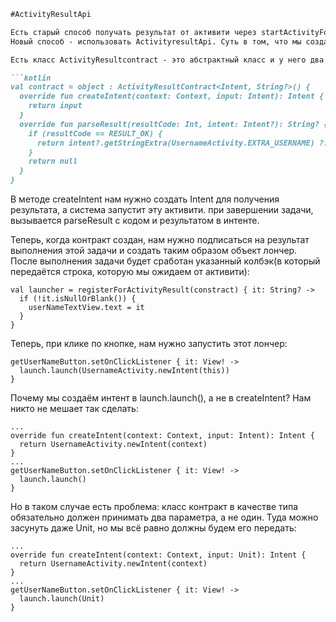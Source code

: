 ```markdown
#ActivityResultApi

Есть старый способ получать результат от активити через startActivityForResult(), который помечен как deprecated. 
Новый способ - использовать ActivityresultApi. Суть в том, что мы создаём контракт, в котором описываем, какой результат мы хотим получить от запускаемой активити, а также, какие данные нам понадабяться на вход.

Есть класс ActivityResultcontract - это абстрактный класс и у него два параметра типа - 1) данные для запуска активити 2) данные для получения от этого экрана. Внутри него нам нужно будет переопределить два метода:

```kotlin
val contract = object : ActivityResultContract<Intent, String?>() {
  override fun createIntent(context: Context, input: Intent): Intent {
    return input
  }
  override fun parseResult(resultCode: Int, intent: Intent?): String? {
    if (resultCode == RESULT_OK) {
      return intent?.getStringExtra(UsernameActivity.EXTRA_USERNAME) ?: ""
    } 
    return null
  }
}
```

В методе createIntent нам нужно создать Intent для получения результата, а система запустит эту активити.
при завершении задачи, вызывается parseResult с кодом и результатом в интенте.

Теперь, когда контракт создан, нам нужно подписаться на результат выполнения этой задачи и создать таким образом объект лончер. После выполнения задачи будет сработан указанный колбэк(в который передаётся строка, которую мы ожидаем от активити):

```
val launcher = registerForActivityResult(constract) { it: String? ->
  if (!it.isNullOrBlank()) {
    userNameTextView.text = it
  }
}
```

Теперь, при клике по кнопке, нам нужно запустить этот лончер:

```
getUserNameButton.setOnClickListener { it: View! ->
  launch.launch(UsernameActivity.newIntent(this))
}
```

Почему мы создаём интент в launch.launch(), а не в createIntent? Нам никто не мешает так сделать:

```
...
override fun createIntent(context: Context, input: Intent): Intent {
  return UsernameActivity.newIntent(context)
}
...
getUserNameButton.setOnClickListener { it: View! ->
  launch.launch()
}
```

Но в таком случае есть проблема: класс контракт в качестве типа обязательно должен принимать два параметра, а не один. Туда можно засунуть даже Unit, но мы всё равно должны будем его передать:

```
...
override fun createIntent(context: Context, input: Unit): Intent {
  return UsernameActivity.newIntent(context)
}
...
getUserNameButton.setOnClickListener { it: View! ->
  launch.launch(Unit)
}
```

```kotlin

```


















```
